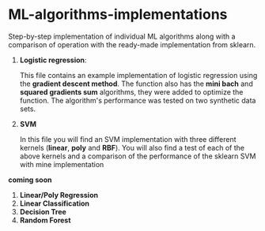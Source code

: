 # ML-algorithms-implementations
Step-by-step implementation of individual ML algorithms along with a comparison of operation with the ready-made implementation from sklearn.

1. **Logistic regression**:

   This file contains an example implementation of logistic regression using the **gradient descent method**. The function also has the **mini bach** and **squared gradients sum** algorithms, they were added to optimize the function. The algorithm's performance was tested on two synthetic data sets.

2. **SVM**

   In this file you will find an SVM implementation with three different kernels (**linear**, **poly** and **RBF**). You will also find a test of each of the above kernels and a comparison of the performance of the 
 sklearn SVM with mine implementation

**coming soon**
1. **Linear/Poly Regression**
2. **Linear Classification**
3. **Decision Tree**
4. **Random Forest**

